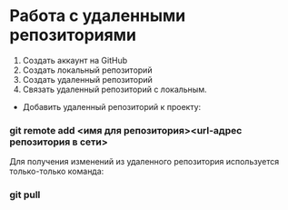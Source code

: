 # Работа с удаленными репозиториями
1. Создать аккаунт на GitHub
2. Создать локальный репозиторий
3. Создать удаленный репозиторий
4. Связать удаленный репозиторий с локальным.
* Добавить удаленный репозиторий к проекту:

### git remote add <имя для репозитория><url-адрес репозитория в сети>

Для получения изменений из удаленного репозитория используется только-только команда: 
### git pull